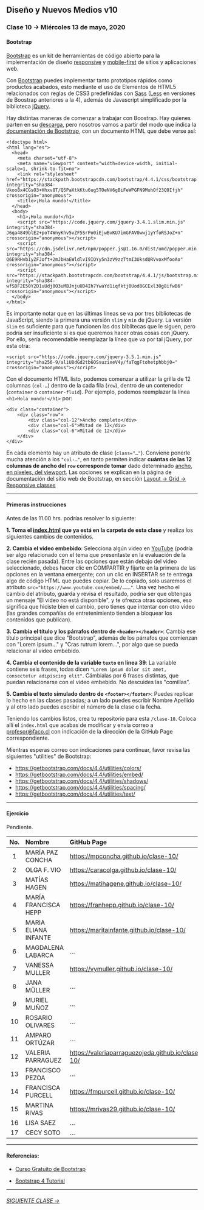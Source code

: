 ## Diseño y Nuevos Medios v10 

### Clase 10 → Miércoles 13 de mayo, 2020

#### Bootstrap

[Bootstrap](https://getbootstrap.com/) es un kit de herramientas de código abierto para la implementación de diseño [responsive](https://es.wikipedia.org/wiki/Dise%C3%B1o_web_adaptable) y [mobile-first](https://en.ryte.com/wiki/Mobile_First) de sitios y aplicaciones web. 

Con [Bootstrap](https://getbootstrap.com/) puedes implementar tanto prototipos rápidos como productos acabados, esto mediante el uso de Elementos de HTML5 relacionados con reglas de CSS3 predefinidas con [Sass](https://sass-lang.com/) ([Less](http://lesscss.org/) en versiones de Boostrap anteriores a la 4), además de Javascript simplificado por la biblioteca [jQuery](https://jquery.com/).

Hay distintas maneras de comenzar a trabajar con Boostrap. Hay quienes parten en su [descarga](https://getbootstrap.com/docs/4.0/getting-started/download/), pero nosotros vamos a partir del modo que indica la [documentación de Bootstrap](https://getbootstrap.com/docs/4.4/getting-started/introduction/#starter-template), con un documento HTML que debe verse así: 

```
<!doctype html>
<html lang="es">
  <head>
    <meta charset="utf-8">
    <meta name="viewport" content="width=device-width, initial-scale=1, shrink-to-fit=no">
    <link rel="stylesheet" href="https://stackpath.bootstrapcdn.com/bootstrap/4.4.1/css/bootstrap.min.css" integrity="sha384-Vkoo8x4CGsO3+Hhxv8T/Q5PaXtkKtu6ug5TOeNV6gBiFeWPGFN9MuhOf23Q9Ifjh" crossorigin="anonymous">
    <title>¡Hola mundo!</title>
  </head>
  <body>
    <h1>¡Hola mundo!</h1>
    <script src="https://code.jquery.com/jquery-3.4.1.slim.min.js" integrity="sha384-J6qa4849blE2+poT4WnyKhv5vZF5SrPo0iEjwBvKU7imGFAV0wwj1yYfoRSJoZ+n" crossorigin="anonymous"></script>
    <script src="https://cdn.jsdelivr.net/npm/popper.js@1.16.0/dist/umd/popper.min.js" integrity="sha384-Q6E9RHvbIyZFJoft+2mJbHaEWldlvI9IOYy5n3zV9zzTtmI3UksdQRVvoxMfooAo" crossorigin="anonymous"></script>
    <script src="https://stackpath.bootstrapcdn.com/bootstrap/4.4.1/js/bootstrap.min.js" integrity="sha384-wfSDF2E50Y2D1uUdj0O3uMBJnjuUD4Ih7YwaYd1iqfktj0Uod8GCExl3Og8ifwB6" crossorigin="anonymous"></script>
  </body>
</html>
```

Es importante notar que en las últimas líneas se va por tres bibliotecas de JavaScript, siendo la primera una versión `slim` y `min` de jQuery. La versión `slim` es suficiente para que funcionen las dos biblitecas que le siguen, pero podría ser insuficiente si es que queremos hacer otras cosas con jQuery. Por ello, sería recomendable reemplazar la línea que va por tal jQuery, por esta otra:

```
<script src="https://code.jquery.com/jquery-3.5.1.min.js" integrity="sha256-9/aliU8dGd2tb6OSsuzixeV4y/faTqgFtohetphbbj0=" crossorigin="anonymous"></script>
```

Con el documento HTML listo, podemos comenzar a utilizar la grilla de 12 columnas (`col-…`) dentro de la cada fila (`row`), dentro de un contenedor (`container` o `container-fluid`). Por ejemplo, podemos reemplazar la línea `<h1>Hola mundo!</h1>` por:

```
<div class="container">
	<div class="row">
		<div class="col-12">Ancho completo</div>
		<div class="col-6">Mitad de 12</div>
		<div class="col-6">Mitad de 12</div>		
	</div>
</div>
```

En cada elemento hay un atributo de clase (`class="…"`). Conviene ponerle mucha atención a los `"col-…"`, en tanto permiten indicar **cuántas de las 12 columnas de ancho del `row` corresponde tomar** dado determinado [ancho, en pixeles, del viewport](https://getbootstrap.com/docs/4.4/layout/grid/#grid-options). Las opciones se explican en la página de documentación del sitio web de Bootstrap, en sección [Layout → Grid → Responsive classes](https://getbootstrap.com/docs/4.4/layout/grid/#responsive-classes)

- - - - - - - - - - - - 

#### Primeras instrucciones

Antes de las 11.00 hrs. podrías resolver lo siguiente:

**1. Toma el [index.html](https://profesorfaco.github.io/dno037-2020/clase-10/) que ya está en la carpeta de esta clase** y realiza los siguientes cambios de contenidos. 

**2. Cambia el video embebido**: Selecciona algún video en [YouTube](https://www.youtube.com/) (podría ser algo relacionado con el tema que presentaste en la evaluación de la clase recién pasada). Entre las opciones que están debajo del video seleccionado, debes hacer clic en COMPARTIR y fijarte en la primera de las opciones en la ventana emergente; con un clic en INSERTAR se te entrega algo de código HTML que puedes copiar. De lo copiado, solo usaremos el atributo `src="https://www.youtube.com/embed/………"`. Una vez hecho el cambio del atributo, guarda y revisa el resultado, podría ser que obtengas un mensaje "El vídeo no está disponible", y te ofrezca otras opciones, eso significa que hiciste bien el cambio, pero tienes que intentar con otro video (las grandes compañías de entretenimiento tienden a bloquear los contenidos que publican). 

**3. Cambia el título y los párrafos dentro de `<header></header>`**: Cambia ese título principal que dice "Bootstrap", además de los párrafos que comienzan con "Lorem ipsum…" y "Cras rutrum lorem…", por algo que se pueda relacionar al video embebido. 

**4. Cambia el contenido de la variable `texto` en línea 39**: La variable contiene seis frases, todas dicen `"Lorem ipsum dolor sit amet, consectetur adipiscing elit"`. Cámbialas por 6 frases distintas, que puedan relacionarse con el video embebido. No descuides las "comillas". 

**5. Cambia el texto simulado dentro de `<footer></footer>`**:  Puedes replicar lo hecho en las clases pasadas; a un lado puedes escribir Nombre Apellido y al otro lado puedes escribir el número de la clase o la fecha. 

Teniendo los cambios listos, crea tu repositorio para esta `/clase-10`. Coloca allí el `index.html` que acabas de modificar y envía correo a profesor@faco.cl con indicación de la dirección de la GitHub Page correspondiente.

Mientras esperas correo con indicaciones para continuar, favor revisa las siguientes "utilities" de Bootstrap:

- https://getbootstrap.com/docs/4.4/utilities/colors/
- https://getbootstrap.com/docs/4.4/utilities/embed/
- https://getbootstrap.com/docs/4.4/utilities/shadows/
- https://getbootstrap.com/docs/4.4/utilities/spacing/
- https://getbootstrap.com/docs/4.4/utilities/text/

- - - - - - 

#### Ejercicio

Pendiente.

| No.   | Nombre                 | GitHub Page                                       |     
|:-----:|:-----------------------|:--------------------------------------------------|
| 1	| MARÍA PAZ CONCHA       | https://mpconcha.github.io/clase-10/ |
| 2    	| OLGA F. VIO            | https://caracolga.github.io/clase-10/ |
| 3	| MATÍAS HAGEN           | https://matihagene.github.io/clase-10/ |
| 4	| MARÍA FRANCISCA HEPP   | https://franhepp.github.io/clase-10/ |
| 5	| MARIA ELIANA INFANTE   | https://maritainfante.github.io/clase-10/ |
| 6	| MAGDALENA LABARCA      | …              |
| 7	| VANESSA MULLER         | https://vymuller.github.io/clase-10/ |
| 8	| JANA MÜLLER            | …              |
| 9	| MURIEL MUÑOZ           | …              |
| 10	| ROSARIO OLIVARES       | …              |
| 11	| AMPARO ORTÚZAR         | …              |
| 12	| VALERIA PARRAGUEZ      | https://valeriaparraguezojeda.github.io/clase-10/ |
| 13	| FRANCISCO PEZOA        | …              |
| 14	| FRANCISCA PURCELL      | https://fmpurcell.github.io/clase-10/ |
| 15	| MARTINA RIVAS          | https://mrivas29.github.io/clase-10/ |
| 16	| LISA SAEZ              | …              |
| 17	| CECY SOTO              | …              |

- - - - - - 

#### Referencias:

- [Curso Gratuito de Bootstrap](https://codigofacilito.com/cursos/bootstrap)

- [Bootstrap 4 Tutorial](https://www.w3schools.com/bootstrap4/default.asp)

- - - - - - - 

###### [SIGUIENTE CLASE →](https://github.com/profesorfaco/dno037-2020/tree/gh-pages/clase-11)
